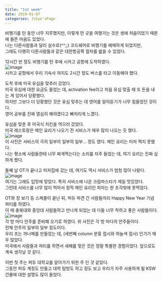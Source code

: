 ```yaml
---
title: "1st week"
date: 2019-01-07  
categories: Jihye'sPage
---
```

비행기를 탄 동안 너무 지루했지만, 이렇게 먼 곳을 여행가는 것은 생애 처음이었기 때문에 들뜬 마음도 있었다.  
나는 다른사람들과 달리 실수로(^^;;) 코드쉐어로 비행기를 예매하게 되었지만,  
그래도 다행히 다른사람들과 같은 대한항공쪽 절차를 밟을 수 있었다.    

12시간 반 정도 비행기를 탄 후에 시카고 공항에 도착하였다.  
![image](https://user-images.githubusercontent.com/33623136/71862314-c1f3ca80-313c-11ea-8636-e042d00fe723.png)  
시카고 공항에서 우리 기숙사 까지도 2시간 정도 버스를 타고 이동해야 했다.    

도착 후에 미국 유심을 맞추러 갔었다.  
미국 유심에 대한 요금도 들었는 데, activation fee라고 처음 유심 맞출 때 또 돈을 내는 게 있어서 당황했다.  
하지만 그보다 더 당황했던 것은 유심 맞추는 데 영어를 알아듣기가 너무 힘들었던 것이다.  
영어 공부를 진짜 열심히 해야겠다고 뼈저리게 느꼈다.    

유심을 맞춘 후 미국식 치킨을 먹으러 갔었다.  
미국 레스토랑은 메인 요리가 나오기 전 서비스가 매우 많이 나오는 듯 했다.  
![image](https://user-images.githubusercontent.com/33623136/71862580-b523a680-313d-11ea-87b3-db79e2706a27.png)  
이 사진은 서비스의 극히 일부의 일부의 일부... 정도 였다. 메인 요리는 미처 찍지 못했다.  
나는 평소에 사람들한테 너무 짜게먹는다는 소리를 자주 들었는 데, 여기 요리는 진짜 심하게 짰다.    

둘째 날 OT가 끝나고 피자집에 갔는 데, 여기도 역시 서비스가 엄청 많이 나왔다.  
![image](https://user-images.githubusercontent.com/33623136/71862801-59a5e880-313e-11ea-85a5-b74f89ba02b8.png)  
여기는 그래도 입맛에 맞았다. 특히 서비스에 나온 크림파스타가 제일 맛있었다.  
그런데 서비스를 너무 많이 먹어서 정작 메인 요리인 피자는 한 조각밖에 못먹었다.    

OT와 장 보기 등 스케줄이 끝난 뒤, 퍼듀 파견 간 사람들끼리 Happy New Year 기념 파티를 하였다.  
이 때 충북대와 중앙대 사람들하고 만나게 되었는 데 다들 너무 착하고 좋은 사람들이다.  
![image](https://user-images.githubusercontent.com/33623136/71862923-abe70980-313e-11ea-8734-766a4788ce4f.png)  
각 방 마다 안주를 준비해 오기로 하였다. 위 사진은 각 방 마다의 안주들이다.  
전체 안주의 일부의 일부 정도이다.  
우리 조는 까나페를 만들었는 데, (세번째 column 분홍 접시와 하늘색 접시) 인기가 매우 많았다.  
미국에서 사람들과 파티를 하면서 새해를 맞은 것은 정말 특별한 경험이었다. 앞으로도 계속 생각날 것 같다.    

이번 첫 주는 퍼듀 대학교를 알아가기 위한 주 인 것 같았다.  
그동안 퍼듀 계정도 만들고 대학 탐방도 하고 장도 보고 우리가 자주 사용하게 될 KSW 건물에 대한 설명도 많이 들었다.  
